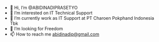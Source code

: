 - 👋 Hi, I’m @ABIDINADIPRASETYO
- 👀 I’m interested on IT Technical Support
- 🌱 I’m currently work as IT Support at PT Charoen Pokphand Indonesia Tbk
- 💞️ I’m looking for Freedom
- 📫 How to reach me abidinadip@gmail.com

<!---
ABIDINADIPRASETYO/ABIDINADIPRASETYO is a ✨ special ✨ repository because its `README.md` (this file) appears on your GitHub profile.
You can click the Preview link to take a look at your changes.
--->
